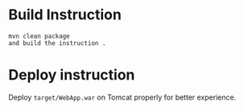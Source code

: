 
# Build Instruction
```
mvn clean package
and build the instruction .
```

# Deploy instruction

Deploy ```target/WebApp.war``` on Tomcat properly for better experience.
